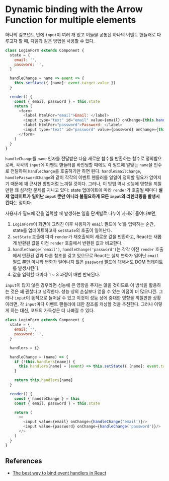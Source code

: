 # Dynamic binding with the Arrow Function for multiple elements

하나의 컴포넌트 안에 `input`이 여러 개 있고 이들을 공통된 하나의 이벤트 핸들러로 다루고자 할 때, 다음과 같은 방법을 사용할 수 있다.

```javascript
class LoginForm extends Component {
  state = {
    email: '',
    password: '',
  }

  handleChange = name => event => {
    this.setState({ [name]: event.target.value })
  }

  render() {
    const { email, password } = this.state
    return (
      <form>
        <label htmlFor="email">Email: </label>
        <input type="text" id="email" value={email} onChange={this.handleChange('email')}/>
        <label htmlFor="password">Password: </label>
        <input type="text" id="password" value={password} onChange={this.handleChange('password')}/>
      </form>
    )
  }
}
```

`handleChange`를 `name` 인자를 전달받은 다음 새로운 함수를 반환하는 함수로 정의함으로써, 각각의 `input`에 이벤트 핸들러를 바인딩할 때에도 각 필드에 알맞는 `name`을 인수로 전달하여 `handleChange`를 호출하기만 하면 된다. `handleEmailChange`, `handlePasswordChange`와 같이 각각의 이벤트 핸들러를 일일이 정의할 필요가 없어지기 때문에 꽤 근사한 방법처럼 느껴질 것이다. 그러나, 이 방법 역시 성능에 영향을 끼칠만한 꽤 심각한 문제를 지니고 있다: state 업데이트에 따라 `render`가 호출될 때마다 **실제 업데이트가 일어난 `input` 뿐만 아니라 불필요하게 모든 `input`의 리렌더링을 발생시킨다**는 점이다.

사용자가 필드에 값을 입력할 때 발생하는 일을 단계별로 나누어 자세히 들여다보면,

1. `LoginForm`이 화면에 그려진 이후 사용자가 `email` 필드에 'c'를 입력하는 순간, state를 업데이트하고자 `setState`의 호출이 일어난다.
2. `setState` 호출에 따라 `render`가 재호출되어 새로운 값을 반환하고, React는 새롭게 반환된 값을 이전 `render` 호출에서 반환된 값과 비교한다.
3. `handleChange('email')`, `handleChange('password')`는 각각 이전 `render` 호출에서 반환된 값과 다른 참조를 갖고 있으므로 React는 실제 변화가 일어난 `email` 필드 뿐만 아니라 변화가 일어나지 않은 `password` 필드에 대해서도 DOM 업데이트를 발생시킨다.
4. 값을 입력할 때마다 1 ~ 3 과정이 매번 반복된다.

`input`이 많지 않은 경우라면 성능에 큰 영향을 주지는 않을 것이므로 이 방식을 활용하는 것은 꽤 괜찮다고 생각한다. 성능 상의 손실보다 얻을 수 있는 이점이 더 많으니깐. 그러나 `input`이 동적으로 늘어날 수 있고 이것이 성능 상에 중대한 영향을 끼칠만한 상황이라면, 각 `input`마다 이벤트 핸들러에 대한 참조를 캐싱할 것을 추천한다. 그러나 이렇게 하는 대신, 코드의 가독성은 더 나빠질 수 있다.

```javascript
class LoginForm extends Component {
  state = {
    email: '',
    password: '',
  }

  handlers = {}

  handleChange = (name) => {
    if (!this.handlers[name]) {
      this.handlers[name] = (event) => this.setState({ [name]: event.target.value })
    }

    return this.handlers[name]
  }

  render() {
    const { handleChange } = this
    const { email, password } = this.state

    return (
      <>
        <input value={email} onChange={handleChange('email')}/>
        <input value={password} onChange={handleChange('password')}/>
      </>
    )
  }
}
```

## References

* [The best way to bind event handlers in React](https://medium.freecodecamp.org/the-best-way-to-bind-event-handlers-in-react-282db2cf1530)

